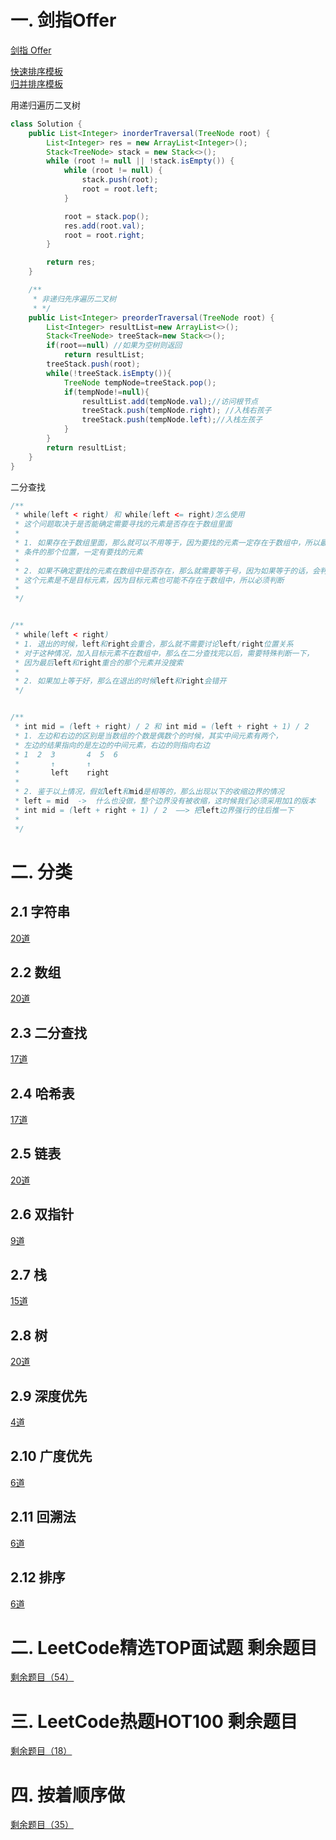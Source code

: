 # 一. 剑指Offer
[剑指 Offer](./offer.md)

[快速排序模板](./src/sortTemplate/QuickSort.java)  
[归并排序模板](./src/sortTemplate/Mergesort.java)

用递归遍历二叉树
```java
class Solution {
    public List<Integer> inorderTraversal(TreeNode root) {
        List<Integer> res = new ArrayList<Integer>();
        Stack<TreeNode> stack = new Stack<>();
        while (root != null || !stack.isEmpty()) {
            while (root != null) {
                stack.push(root);
                root = root.left;
            }

            root = stack.pop();
            res.add(root.val);
            root = root.right;
        }

        return res;
    }

    /**
     * 非递归先序遍历二叉树
     * */
    public List<Integer> preorderTraversal(TreeNode root) {
        List<Integer> resultList=new ArrayList<>();
        Stack<TreeNode> treeStack=new Stack<>();
        if(root==null) //如果为空树则返回
            return resultList;
        treeStack.push(root);
        while(!treeStack.isEmpty()){
            TreeNode tempNode=treeStack.pop();
            if(tempNode!=null){
                resultList.add(tempNode.val);//访问根节点
                treeStack.push(tempNode.right); //入栈右孩子
                treeStack.push(tempNode.left);//入栈左孩子
            }
        }
        return resultList;
    }
}
```

二分查找
```java
/**
 * while(left < right) 和 while(left <= right)怎么使用
 * 这个问题取决于是否能确定需要寻找的元素是否存在于数组里面
 * 
 * 1. 如果存在于数组里面，那么就可以不用等于，因为要找的元素一定存在于数组中，所以最后不满足
 * 条件的那个位置，一定有要找的元素
 * 
 * 2. 如果不确定要找的元素在数组中是否存在，那么就需要等于号，因为如果等于的话，会判断等于的
 * 这个元素是不是目标元素，因为目标元素也可能不存在于数组中，所以必须判断
 * 
 */


/**
 * while(left < right) 
 * 1. 退出的时候，left和right会重合，那么就不需要讨论left/right位置关系
 * 对于这种情况，加入目标元素不在数组中，那么在二分查找完以后，需要特殊判断一下，
 * 因为最后left和right重合的那个元素并没搜索
 * 
 * 2. 如果加上等于好，那么在退出的时候left和right会错开
 */


/**
 * int mid = (left + right) / 2 和 int mid = (left + right + 1) / 2
 * 1. 左边和右边的区别是当数组的个数是偶数个的时候，其实中间元素有两个，
 * 左边的结果指向的是左边的中间元素，右边的则指向右边
 * 1  2  3       4  5  6  
 *       ↑       ↑
 *       left    right
 *       
 * 2. 鉴于以上情况，假如left和mid是相等的，那么出现以下的收缩边界的情况
 * left = mid  ->  什么也没做，整个边界没有被收缩，这时候我们必须采用加1的版本
 * int mid = (left + right + 1) / 2  ——> 把left边界强行的往后推一下
 * 
 */
```

# 二. 分类
## 2.1 字符串
[20道](./string.md)

## 2.2 数组
[20道](./array.md)

## 2.3 二分查找
[17道](./binarySearch.md)

## 2.4 哈希表
[17道](./hash.md)

## 2.5 链表
[20道](./linkedList.md)

## 2.6 双指针
[9道](./doublePointor.md)

## 2.7 栈
[15道](./stack.md)

## 2.8 树
[20道](./tree.md)

## 2.9 深度优先
[4道](./dfs.md)

## 2.10 广度优先
[6道](./bfs.md)

## 2.11 回溯法
[6道](./backTracking.md)

## 2.12 排序
[6道](./order.md)

# 二. LeetCode精选TOP面试题 剩余题目
[剩余题目（54）](./top200.md)

# 三. LeetCode热题HOT100 剩余题目
[剩余题目（18）](./hot100.md)

# 四. 按着顺序做
[剩余题目（35）](./orderbyasc.md)
